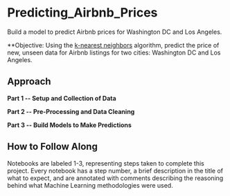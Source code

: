 # Predicting_Airbnb_Prices
Build a model to predict Airbnb prices for Washington DC and Los Angeles.

**Objective: Using the <u>k-nearest neighbors</u> algorithm, predict the price of new, unseen data for Airbnb listings for two cities: Washington DC and Los Angeles.


## Approach

**Part 1 -- Setup and Collection of Data**<br>

**Part 2 -- Pre-Processing and Data Cleaning**<br>

**Part 3 -- Build Models to Make Predictions**<br>


## How to Follow Along

Notebooks are labeled 1-3, representing steps taken to complete this project. Every notebook has a step number, a brief description in the title of what to expect, and are annotated with comments describing the reasoning behind what Machine Learning methodologies were used. 